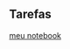 ## Tarefas

[meu notebook](https://github.com/Oozaku/MC536HM/blob/master/lab02/notebook/lab-logic-model-dbpedia.ipynb)